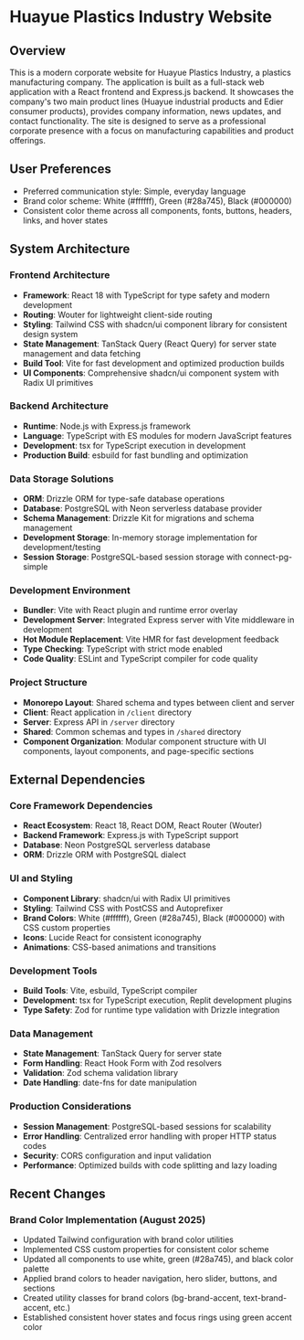 # Huayue Plastics Industry Website

## Overview

This is a modern corporate website for Huayue Plastics Industry, a plastics manufacturing company. The application is built as a full-stack web application with a React frontend and Express.js backend. It showcases the company's two main product lines (Huayue industrial products and Edier consumer products), provides company information, news updates, and contact functionality. The site is designed to serve as a professional corporate presence with a focus on manufacturing capabilities and product offerings.

## User Preferences

- Preferred communication style: Simple, everyday language
- Brand color scheme: White (#ffffff), Green (#28a745), Black (#000000)
- Consistent color theme across all components, fonts, buttons, headers, links, and hover states

## System Architecture

### Frontend Architecture
- **Framework**: React 18 with TypeScript for type safety and modern development
- **Routing**: Wouter for lightweight client-side routing
- **Styling**: Tailwind CSS with shadcn/ui component library for consistent design system
- **State Management**: TanStack Query (React Query) for server state management and data fetching
- **Build Tool**: Vite for fast development and optimized production builds
- **UI Components**: Comprehensive shadcn/ui component system with Radix UI primitives

### Backend Architecture
- **Runtime**: Node.js with Express.js framework
- **Language**: TypeScript with ES modules for modern JavaScript features
- **Development**: tsx for TypeScript execution in development
- **Production Build**: esbuild for fast bundling and optimization

### Data Storage Solutions
- **ORM**: Drizzle ORM for type-safe database operations
- **Database**: PostgreSQL with Neon serverless database provider
- **Schema Management**: Drizzle Kit for migrations and schema management
- **Development Storage**: In-memory storage implementation for development/testing
- **Session Storage**: PostgreSQL-based session storage with connect-pg-simple

### Development Environment
- **Bundler**: Vite with React plugin and runtime error overlay
- **Development Server**: Integrated Express server with Vite middleware in development
- **Hot Module Replacement**: Vite HMR for fast development feedback
- **Type Checking**: TypeScript with strict mode enabled
- **Code Quality**: ESLint and TypeScript compiler for code quality

### Project Structure
- **Monorepo Layout**: Shared schema and types between client and server
- **Client**: React application in `/client` directory
- **Server**: Express API in `/server` directory  
- **Shared**: Common schemas and types in `/shared` directory
- **Component Organization**: Modular component structure with UI components, layout components, and page-specific sections

## External Dependencies

### Core Framework Dependencies
- **React Ecosystem**: React 18, React DOM, React Router (Wouter)
- **Backend Framework**: Express.js with TypeScript support
- **Database**: Neon PostgreSQL serverless database
- **ORM**: Drizzle ORM with PostgreSQL dialect

### UI and Styling
- **Component Library**: shadcn/ui with Radix UI primitives
- **Styling**: Tailwind CSS with PostCSS and Autoprefixer
- **Brand Colors**: White (#ffffff), Green (#28a745), Black (#000000) with CSS custom properties
- **Icons**: Lucide React for consistent iconography
- **Animations**: CSS-based animations and transitions

### Development Tools
- **Build Tools**: Vite, esbuild, TypeScript compiler
- **Development**: tsx for TypeScript execution, Replit development plugins
- **Type Safety**: Zod for runtime type validation with Drizzle integration

### Data Management
- **State Management**: TanStack Query for server state
- **Form Handling**: React Hook Form with Zod resolvers
- **Validation**: Zod schema validation library
- **Date Handling**: date-fns for date manipulation

### Production Considerations
- **Session Management**: PostgreSQL-based sessions for scalability
- **Error Handling**: Centralized error handling with proper HTTP status codes
- **Security**: CORS configuration and input validation
- **Performance**: Optimized builds with code splitting and lazy loading

## Recent Changes

### Brand Color Implementation (August 2025)
- Updated Tailwind configuration with brand color utilities
- Implemented CSS custom properties for consistent color scheme
- Updated all components to use white, green (#28a745), and black color palette
- Applied brand colors to header navigation, hero slider, buttons, and sections
- Created utility classes for brand colors (bg-brand-accent, text-brand-accent, etc.)
- Established consistent hover states and focus rings using green accent color